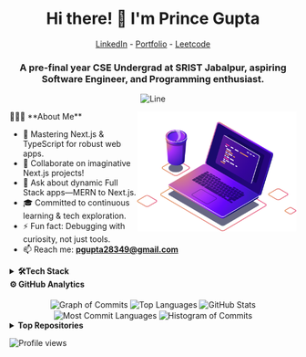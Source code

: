<!--- Body Begins -->

<!-- Center-aligned header -->
<div align="center">
  <h1>Hi there! 👋 I'm Prince Gupta</h1>
  <!-- Links to social profiles -->
  <p>
    <a href="https://linkedin.com/in/prince-gupta-0201b824b">LinkedIn</a> - 
    <a href="https://portfolio-lemon-zeta-11.vercel.app/">Portfolio</a> -
    <a href="https://www.leetcode.com/pgupta28349">Leetcode</a>
  </p> 
</div>

<!-- Brief introduction -->
<h3 align="center">A pre-final year CSE Undergrad at SRIST Jabalpur, aspiring Software Engineer, and Programming enthusiast.</h3>

<!-- Divider line -->
<p align="center">
  <img src="https://user-images.githubusercontent.com/85225156/171937799-8fc9e255-9889-4642-9c92-6df85fb86e82.gif" alt="Line" />
</p>
<!-- List of personal information -->
👨🏻‍💻 **About Me**<img src="https://github.com/Princegupta101/Princegupta101/blob/main/Assets/illustration.png?raw=true" width="280px" height="210px" align="right"> 

- 🌱 Mastering Next.js & TypeScript for robust web apps.
- 👯 Collaborate on imaginative Next.js projects!
- 💬 Ask about dynamic Full Stack apps—MERN to Next.js.
- 🎓 Committed to continuous learning & tech exploration.
- ⚡ Fun fact: Debugging with curiosity, not just tools.
- 📫 Reach me: **pgupta28349@gmail.com**
 

<!-- Icons representing the tech stack -->
<details> 
 <summary><b>🛠Tech Stack</b></summary><br>

<!-- Languages -->
<p style="display: flex; justify-content: center;"><b>Languages:</b>
  <!-- JavaScript --> <img src="https://raw.githubusercontent.com/devicons/devicon/master/icons/javascript/javascript-original.svg" alt="JavaScript" width="30" height="30" /> 
  <!-- Java --> <img src="https://raw.githubusercontent.com/devicons/devicon/master/icons/java/java-original.svg" width="30" height="30" alt="Java" />
  <!-- C --> <img src="https://raw.githubusercontent.com/devicons/devicon/master/icons/c/c-original.svg" alt="C" width="30" height="30" /> 
  <!-- C++ --> <img src="https://raw.githubusercontent.com/devicons/devicon/master/icons/cplusplus/cplusplus-original.svg" alt="C++" width="30" height="30" /> 
  <!-- TypeScript --> <img src="https://raw.githubusercontent.com/devicons/devicon/master/icons/typescript/typescript-original.svg" alt="TypeScript" width="30" height="30" /> 
  <!-- Python --><img src="https://raw.githubusercontent.com/devicons/devicon/master/icons/python/python-original.svg" alt="Python" width="30" height="30" />
  <!-- MongoDB --><img src="https://raw.githubusercontent.com/devicons/devicon/master/icons/mongodb/mongodb-original.svg" alt="MongoDB" width="30" height="30" /> 
  <!-- MySQL --><img src="https://raw.githubusercontent.com/devicons/devicon/master/icons/mysql/mysql-original.svg" alt="MySQL" width="30" height="30" /> 
  <!-- HTML5 --><img src="https://raw.githubusercontent.com/devicons/devicon/master/icons/html5/html5-original.svg" alt="HTML5" width="30" height="30" /> 
  <!-- CSS --><img src="https://raw.githubusercontent.com/devicons/devicon/master/icons/css3/css3-original.svg" alt="CSS" width="30" height="30" /> 
</p>

<!-- Frameworks and Libraries -->
<p style="display: flex; justify-content: center;"><b>Frameworks and Libraries:</b>
  <!-- Next.js --><img src="https://cdn.jsdelivr.net/gh/devicons/devicon/icons/nextjs/nextjs-original.svg" alt="Next.js" width="30" height="30"/> 
  <!-- React --><img src="https://raw.githubusercontent.com/devicons/devicon/master/icons/react/react-original.svg" alt="React" width="30" height="30" /> 
  <!-- Redux --><img src="https://raw.githubusercontent.com/devicons/devicon/master/icons/redux/redux-original.svg" alt="Redux" width="30" height="30" /> 
  <!-- Express.js --><img src="https://raw.githubusercontent.com/devicons/devicon/master/icons/express/express-original.svg" alt="Express.js" width="30" height="30" /> 
  <!-- Tailwind CSS --><img src="https://cdn.jsdelivr.net/gh/devicons/devicon/icons/tailwindcss/tailwindcss-original.svg" alt="Tailwind CSS" width="30" height="30" /> 
  <!-- npm --><img src="https://raw.githubusercontent.com/devicons/devicon/master/icons/npm/npm-original-wordmark.svg" alt="npm" width="30" height="30" />
  <!-- Numpy --><img src="https://img.shields.io/badge/-Numpy-0E7ACE?logo=numpy&logoColor=white&style=flat" alt="Numpy" width="50" height="30" />
  <!-- Pandas --><img src="https://img.shields.io/badge/-Pandas-150455?logo=pandas&logoColor=white&style=flat" alt="Pandas" width="50" height="30" />
  <!-- Sklearn --><img src="https://img.shields.io/badge/-Sklearn-F09437?logo=scikit-learn&logoColor=white&style=flat" alt="Sklearn" width="50" height="30" />
</p>

<!-- Tools and Platforms -->
<p style="display: flex; justify-content: center;"><b>Tools and Platforms:</b>
  <!-- Git --> <img src="https://www.vectorlogo.zone/logos/git-scm/git-scm-icon.svg" alt="Git" width="30" height="30" /> 
  <!-- GitHub --><img src="https://raw.githubusercontent.com/devicons/devicon/master/icons/github/github-original.svg" alt="GitHub" width="30" height="30" />
  <!-- Cloudflare --><img src="https://img.shields.io/badge/-Cloudflare-4679A4?logo=Cloudflare&logoColor=orange&style=flat" alt="Cloudflare" width="50" height="30" />
  <!-- Visual Studio Code --> <img src="https://img.shields.io/badge/-Visual%20Studio%20Code-25AEF4?logo=visualstudio&logoColor=white&style=flat" alt="Visual Studio Code" width="50" height="30" />
</p>

<!-- Operating Systems -->
<p style="display: flex; justify-content: center;"><b>Operating Systems:</b>
  <!-- Windows --> <img src="https://img.shields.io/badge/-Windows-0F7BCF?logo=Windows&logoColor=white&style=flat" alt="Windows" width="50" height="30" />
  <!-- Linux --><img src="https://img.shields.io/badge/-Linux-EDBD2B?logo=Linux&logoColor=black&style=flat" alt="Linux" width="50" height="30" />
</p>

</details> 

<!-- GitHub Analytics -->
<summary><b>⚙️ GitHub Analytics</b></summary><br>
  <div align="center">
    <!-- Graph of Commits -->
    <img align="center" height="155em"src="https://github-profile-summary-cards.vercel.app/api/cards/profile-details?username=princegupta101&theme=github_dark" alt="Graph of Commits" />
    <!-- Repositories per language -->
    <img align="center" height="155em" src="http://github-profile-summary-cards.vercel.app/api/cards/repos-per-language?username=PrinceGupta101&theme=github_dark" alt="Top Languages" />
    <!-- GitHub stats -->
    <img align="center" height="155em" src="http://github-profile-summary-cards.vercel.app/api/cards/stats?username=PrinceGupta101&theme=github_dark" alt="GitHub Stats" />
      <!-- Repositories per language -->
    <img align="center" height="155em" src="http://github-profile-summary-cards.vercel.app/api/cards/most-commit-language?username=PrinceGupta101&theme=github_dark" alt="Most Commit Languages" />
    <!-- Histogram of Commits -->
    <img align="center" height="155em" src="https://github-profile-summary-cards.vercel.app/api/cards/productive-time?username=princegupta101&theme=github_dark" alt="Histogram of Commits" /></br>
  </div>

<!-- Top Repositories -->
<details>
  <summary><b>Top Repositories</b></summary><br>
   <p align="left">
    <!-- Learning Management System -->
    <a href="https://github.com/Princegupta101/Learning-Management-System"> <img width="278" src="https://denvercoder1-github-readme-stats.vercel.app/api/pin/?username=Princegupta101&repo=Learning-Management-System&theme=react&bg_color=1F222E&title_color=F8D866&hide_border=true&icon_color=F8D866&show_icons=false" alt="Learning Management System">
    </a>
    <!-- Live Code Share -->
    <a href="https://github.com/Princegupta101/Live-Code-Share"> <img width="278" src="https://denvercoder1-github-readme-stats.vercel.app/api/pin/?username=Princegupta101&repo=Live-Code-Share&theme=react&bg_color=1F222E&title_color=F8D866&hide_border=true&icon_color=F8D866&show_icons=false" alt="Live Code Share">
    </a>
    <!-- Portfolio -->
    <a href="https://github.com/Princegupta101/Portfolio"> <img width="278" src="https://denvercoder1-github-readme-stats.vercel.app/api/pin/?username=Princegupta101&repo=Portfolio&theme=react&bg_color=1F222E&title_color=F8D866&hide_border=true&icon_color=F8D866&show_icons=false" alt="Portfolio">
    </a>
  </p>
</details>


<!-- Profile views counter -->
<p align="left"> 
  <img src="https://komarev.com/ghpvc/?username=princegupta101&label=Profile%20views&color=0e75b6&style=flat" alt="Profile views" /> 
</p>
